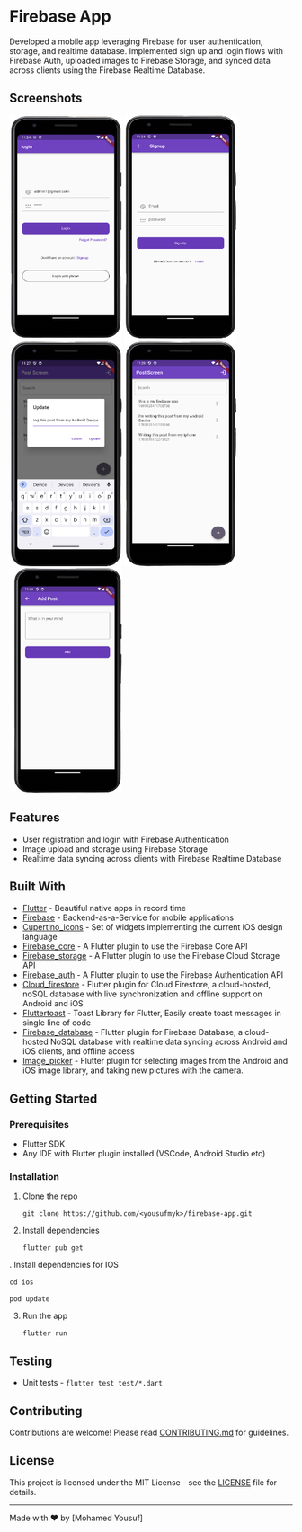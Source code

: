 

# Firebase App

Developed a mobile app leveraging Firebase for user authentication, storage, and realtime database. Implemented sign up and login flows with Firebase Auth, uploaded images to Firebase Storage, and synced data across clients using the Firebase Realtime Database.

## Screenshots

<img src="assets/images/Screenshot_2023-11-19_at_11.24.07_PM-removebg-preview.png" width="200" height="400"> <img src="assets/images/Screenshot_2023-11-19_at_11.24.36_PM-removebg-preview.png" width="200" height="400"> <img src="assets/images/Screenshot_2023-11-19_at_11.27.45_PM-removebg-preview.png" width="200" height="400"> <img src="assets/images/Screenshot_2023-11-19_at_11.28.33_PM-removebg-preview.png" width="200" height="400"> <img src="assets/images/Screenshot_2023-11-19_at_11.28.52_PM-removebg-preview.png" width="200" height="400"> 

## Features

- User registration and login with Firebase Authentication
- Image upload and storage using Firebase Storage  
- Realtime data syncing across clients with Firebase Realtime Database

## Built With

- [Flutter](https://flutter.dev/) - Beautiful native apps in record time  
- [Firebase](https://firebase.google.com/) - Backend-as-a-Service for mobile applications
- [Cupertino_icons](https://apps.apple.com/us/app/cupertino-catalog/id1665329294) - Set of widgets implementing the current iOS design language
- [Firebase_core](https://pub.dev/packages/firebase_core) - A Flutter plugin to use the Firebase Core API
- [Firebase_storage](https://pub.dev/packages/firebase_storage) - A Flutter plugin to use the Firebase Cloud Storage API
- [Firebase_auth](https://pub.dev/packages/firebase_auth) - A Flutter plugin to use the Firebase Authentication API
- [Cloud_firestore](https://pub.dev/packages/cloud_firestore) - Flutter plugin for Cloud Firestore, a cloud-hosted, noSQL database with live synchronization and offline support on Android and iOS
- [Fluttertoast](https://pub.dev/packages/fluttertoast) - Toast Library for Flutter, Easily create toast messages in single line of code
- [Firebase_database](https://pub.dev/packages/firebase_database) - Flutter plugin for Firebase Database, a cloud-hosted NoSQL database with realtime data syncing across Android and iOS clients, and offline access
- [Image_picker](https://pub.dev/packages/image_picker) - Flutter plugin for selecting images from the Android and iOS image library, and taking new pictures with the camera.

## Getting Started

### Prerequisites

- Flutter SDK
- Any IDE with Flutter plugin installed (VSCode, Android Studio etc)

### Installation

1. Clone the repo

   ```
   git clone https://github.com/<yousufmyk>/firebase-app.git
   ```

2. Install dependencies

   ```
   flutter pub get
   ```
 . Install dependencies for IOS

   ```
   cd ios
   ```
   ```
   pod update
   ```

3. Run the app

   ```
   flutter run
   ```
   
## Testing

- Unit tests - `flutter test test/*.dart` 

## Contributing

Contributions are welcome! Please read [CONTRIBUTING.md](CONTRIBUTING.md) for guidelines.

## License

This project is licensed under the MIT License - see the [LICENSE](LICENSE) file for details.

---

Made with ❤️ by [Mohamed Yousuf]
